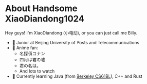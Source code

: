 # About Handsome XiaoDiandong1024

Hey guys! I'm XiaoDiandong (小电动), or you can just call me Billy.

- 📖 Junior at Beijing University of Posts and Telecommunications
- 🤗 Anime fan:
    - 名探偵コナン
    - 四月は君の噓
    - 君の名は。
    - And lots to watch
- 🍵 Currently learning Java (from [Berkeley CS61BL](https://cs61bl.org/su22/)), C++ and Rust